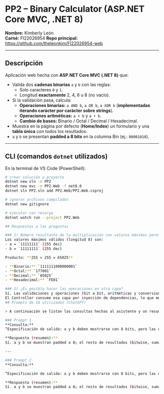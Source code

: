 # PP2 – Binary Calculator (ASP.NET Core MVC, .NET 8)

**Nombre:** Kimberly León  
**Carné:** FI22026954
**Repo principal:** https://github.com/theleonkim/FI22026954-web

---

## Descripción

Aplicación web hecha con **ASP.NET Core MVC (.NET 8)** que:

- Valida dos **cadenas binarias** `a` y `b` con las reglas:
  - Solo caracteres `0` y `1`.
  - Longitud **exactamente** 2, 4, 6 u 8 (no vacío).
- Si la validación pasa, calcula:
  - **Operaciones binarias:** `a AND b`, `a OR b`, `a XOR b` (**implementadas iterando carácter por carácter sobre strings**).
  - **Operaciones aritméticas:** `a + b` y `a • b`.
  - **Cambio de bases:** Binario / Octal / Decimal / Hexadecimal.
- Muestra en la página por defecto (**Home/Index**) un formulario y una **tabla única** con todos los resultados.
- `a` y `b` se presentan **padded a 8 bits** en la columna Bin (ej.: `00001010`).

---

## CLI (comandos `dotnet` utilizados)

En la terminal de VS Code (PowerShell):

```bash
# crear solución y proyecto
dotnet new sln -n PP2
dotnet new mvc -n PP2.Web -f net8.0
dotnet sln PP2.sln add PP2.Web/PP2.Web.csproj

# ignorar archivos compilados
dotnet new gitignore

# ejecutar con recarga
dotnet watch run --project PP2.Web

## Respuestas a las preguntas

### 1) Número resultante de la multiplicación con valores máximos permitidos
Los valores máximos válidos (longitud 8) son:
- a = `11111111` (255 dec)
- b = `11111111` (255 dec)

Producto: **255 × 255 = 65025**

- **Binario:** `1111111000000001`
- **Octal:** `177001`
- **Decimal:** `65025`
- **Hexadecimal:** `FE01`

### 2) ¿Es posible hacer las operaciones en otra capa?
Sí. Las validaciones y operaciones (bit a bit, aritméticas y conversiones) pueden implementarse en una **capa de servicios** separada (por ejemplo, una librería de clases con `IBinaryService` y su implementación).  
El Controller consume esa capa por inyección de dependencias, lo que mejora la **separación de responsabilidades**, facilita **pruebas unitarias** y promueve **reutilización**.
## Prompts de IA utilizados (ChatGPT)

> A continuación se listan las consultas hechas al asistente y un resumen de las respuestas empleadas para construir la solución.

### Prompt 1
**Consulta:**  
“Especificación de salida: a y b deben mostrarse con 8 bits, pero las operaciones pueden tener más bits (p. ej. multiplicación). ¿Confirmamos que solo a y b van padded a 8 y el resto se muestra en su longitud natural?”

**Respuesta (resumen):**
Sí. a y b se muestran padded a 8; el resto de resultados (bitwise, suma, multiplicación) se muestran con su longitud natural (igual que en el enunciado).

---

### Prompt 2
**Consulta:**  

“Especificación de salida: a y b deben mostrarse con 8 bits, pero las operaciones pueden tener más bits (p. ej. multiplicación). ¿Confirmamos que solo a y b van padded a 8 y el resto se muestra en su longitud natural?”

**Respuesta (resumen):**
Sí. a y b se muestran padded a 8; el resto de resultados (bitwise, suma, multiplicación) se muestran con su longitud natural (igual que en el enunciado).